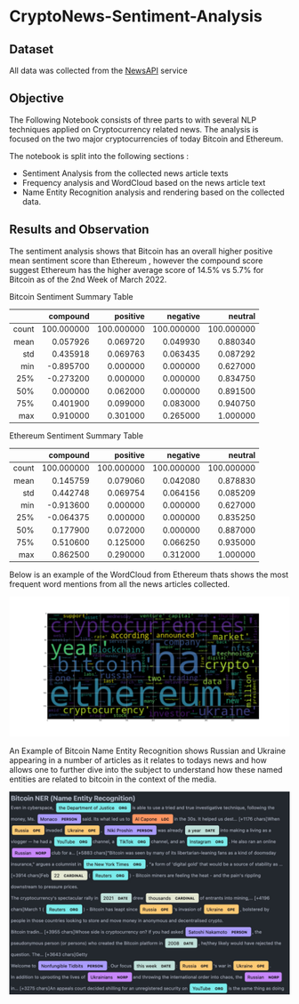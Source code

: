 # CryptoNews-Sentiment-Analysis

## Dataset

All data was collected from the [NewsAPI](https://newsapi.org/) service

## Objective

The Following Notebook consists of three parts to with several NLP techniques applied on Cryptocurrency related news. The analysis is focused on the two major cryptocurrencies of today Bitcoin and Ethereum.

The notebook is split into the following sections :

- Sentiment Analysis from the collected news article texts
- Frequency analysis and WordCloud based on the news article text
- Name Entity Recognition analysis and rendering based on the collected data.

## Results and Observation

The sentiment analysis shows that Bitcoin has an overall higher positive mean sentiment score than Ethereum , however the compound score suggest Ethereum has the higher average score of 14.5% vs 5.7% for Bitcoin as of the 2nd Week of March 2022.

Bitcoin Sentiment Summary Table

|       |   compound |   positive |   negative |    neutral |
| ----: | ---------: | ---------: | ---------: | ---------: |
| count | 100.000000 | 100.000000 | 100.000000 | 100.000000 |
|  mean |   0.057926 |   0.069720 |   0.049930 |   0.880340 |
|   std |   0.435918 |   0.069763 |   0.063435 |   0.087292 |
|   min |  -0.895700 |   0.000000 |   0.000000 |   0.627000 |
|   25% |  -0.273200 |   0.000000 |   0.000000 |   0.834750 |
|   50% |   0.000000 |   0.062000 |   0.000000 |   0.891500 |
|   75% |   0.401900 |   0.099000 |   0.083000 |   0.940750 |
|   max |   0.910000 |   0.301000 |   0.265000 |   1.000000 |

Ethereum Sentiment Summary Table

|       |   compound |   positive |   negative |    neutral |
| ----: | ---------: | ---------: | ---------: | ---------: |
| count | 100.000000 | 100.000000 | 100.000000 | 100.000000 |
|  mean |   0.145759 |   0.079060 |   0.042080 |   0.878830 |
|   std |   0.442748 |   0.069754 |   0.064156 |   0.085209 |
|   min |  -0.913600 |   0.000000 |   0.000000 |   0.627000 |
|   25% |  -0.064375 |   0.000000 |   0.000000 |   0.835250 |
|   50% |   0.177900 |   0.072000 |   0.000000 |   0.887000 |
|   75% |   0.510600 |   0.125000 |   0.066250 |   0.935000 |
|   max |   0.862500 |   0.290000 |   0.312000 |   1.000000 |

Below is an example of the WordCloud from Ethereum thats shows the most frequent word mentions from all the news articles collected.

![alt WC](imgs/eth_wc.png)

An Example of Bitcoin Name Entity Recognition shows Russian and Ukraine appearing in a number of articles as it relates to todays news and how allows one to further dive into the subject to understand how these named entities are related to bitcoin in the context of the media.

![alt WC](imgs/btc_ner.jpg)
